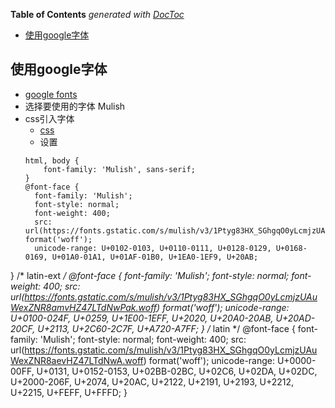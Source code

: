<!-- START doctoc generated TOC please keep comment here to allow auto update -->
<!-- DON'T EDIT THIS SECTION, INSTEAD RE-RUN doctoc TO UPDATE -->
**Table of Contents**  *generated with [DocToc](https://github.com/thlorenz/doctoc)*

- [使用google字体](#%E4%BD%BF%E7%94%A8google%E5%AD%97%E4%BD%93)

<!-- END doctoc generated TOC please keep comment here to allow auto update -->

## 使用google字体
- [google fonts](https://fonts.google.com/)
- 选择要使用的字体 Mulish
- css引入字体
	- [css](https://fonts.googleapis.com/css?family=Roboto)
    - 设置
  ```
  html, body {
	  font-family: 'Mulish', sans-serif;
  }
  @font-face {
    font-family: 'Mulish';
    font-style: normal;
    font-weight: 400;
    src: url(https://fonts.gstatic.com/s/mulish/v3/1Ptyg83HX_SGhgqO0yLcmjzUAuWexZNR8aivHZ47LTdNwPak.woff) format('woff');
    unicode-range: U+0102-0103, U+0110-0111, U+0128-0129, U+0168-0169, U+01A0-01A1, U+01AF-01B0, U+1EA0-1EF9, U+20AB;
}
/* latin-ext */
@font-face {
    font-family: 'Mulish';
    font-style: normal;
    font-weight: 400;
    src: url(https://fonts.gstatic.com/s/mulish/v3/1Ptyg83HX_SGhgqO0yLcmjzUAuWexZNR8amvHZ47LTdNwPak.woff) format('woff');
    unicode-range: U+0100-024F, U+0259, U+1E00-1EFF, U+2020, U+20A0-20AB, U+20AD-20CF, U+2113, U+2C60-2C7F, U+A720-A7FF;
}
/* latin */
@font-face {
    font-family: 'Mulish';
    font-style: normal;
    font-weight: 400;
    src: url(https://fonts.gstatic.com/s/mulish/v3/1Ptyg83HX_SGhgqO0yLcmjzUAuWexZNR8aevHZ47LTdNwA.woff) format('woff');
    unicode-range: U+0000-00FF, U+0131, U+0152-0153, U+02BB-02BC, U+02C6, U+02DA, U+02DC, U+2000-206F, U+2074, U+20AC, U+2122, U+2191, U+2193, U+2212, U+2215, U+FEFF, U+FFFD;
}
  ```